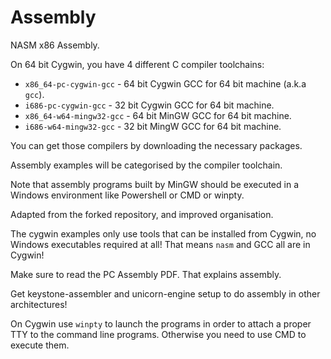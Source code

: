 Assembly
========

NASM x86 Assembly.

On 64 bit Cygwin, you have 4 different C compiler toolchains:

* `x86_64-pc-cygwin-gcc` - 64 bit Cygwin GCC for 64 bit machine (a.k.a `gcc`).
* `i686-pc-cygwin-gcc` - 32 bit Cygwin GCC for 64 bit machine.
* `x86_64-w64-mingw32-gcc` - 64 bit MinGW GCC for 64 bit machine.
* `i686-w64-mingw32-gcc` - 32 bit MingW GCC for 64 bit machine.

You can get those compilers by downloading the necessary packages.

Assembly examples will be categorised by the compiler toolchain.

Note that assembly programs built by MinGW should be executed in a Windows environment like Powershell or CMD or winpty.

Adapted from the forked repository, and improved organisation.

The cygwin examples only use tools that can be installed from Cygwin, no Windows executables required at all! That means `nasm` and GCC all are in Cygwin!

Make sure to read the PC Assembly PDF. That explains assembly.

Get keystone-assembler and unicorn-engine setup to do assembly in other architectures!

On Cygwin use `winpty` to launch the programs in order to attach a proper TTY to the command line programs. Otherwise you need to use CMD to execute them.
